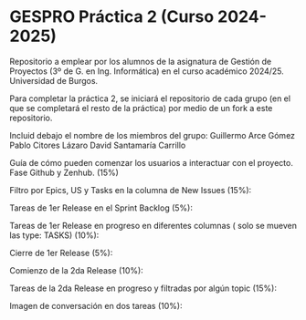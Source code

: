 # GESPRO Práctica 2 (Curso 2024-2025)
Repositorio a emplear por los alumnos de la asignatura de Gestión de Proyectos (3º de G. en Ing. Informática) en el curso académico 2024/25. Universidad de Burgos.

Para completar la práctica 2, se iniciará el repositorio de cada grupo (en el que se completará el resto de la práctica) por medio de un fork a este repositorio.

Incluid debajo el nombre de los miembros del grupo:
Guillermo Arce Gómez
Pablo Citores Lázaro
David Santamaría Carrillo

Guía de cómo pueden comenzar los usuarios a interactuar con el proyecto. Fase Github y Zenhub. (15%)
 
Filtro por Epics, US y Tasks en la columna de New Issues (15%):


Tareas de 1er Release en el Sprint Backlog (5%):


Tareas de 1er Release en progreso en diferentes columnas ( solo se mueven las type: TASKS) (10%):


Cierre de 1er Release (5%):


Comienzo de la 2da Release (10%):


Tareas de la 2da Release en progreso y filtradas por algún topic (15%):


Imagen de conversación en dos tareas (10%):

